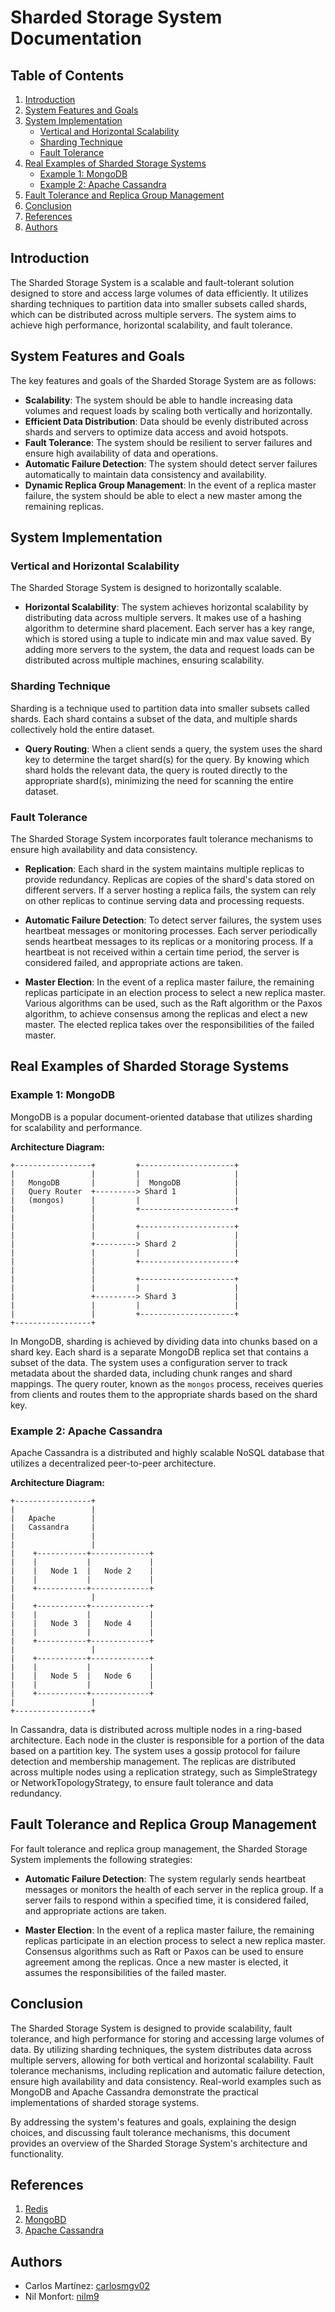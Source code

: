 # Sharded Storage System Documentation

## Table of Contents
1. [Introduction](#introduction)
2. [System Features and Goals](#system-features-and-goals)
3. [System Implementation](#system-implementation)
   - [ Vertical and Horizontal Scalability](#vertical-and-horizontal-scalability)
   - [Sharding Technique](#sharding-technique)
   - [Fault Tolerance](#fault-tolerance)
4. [Real Examples of Sharded Storage Systems](#real-examples-of-sharded-storage-systems)
   - [Example 1: MongoDB](#example-1-mongodb)
   - [Example 2: Apache Cassandra](#example-2-apache-cassandra)
5. [Fault Tolerance and Replica Group Management](#fault-tolerance-and-replica-group-management)
6. [Conclusion](#conclusion)
7. [References](#references)
8. [Authors](#authors)

## Introduction <a name="introduction"></a>
The Sharded Storage System is a scalable and fault-tolerant solution designed to store and access large volumes of data efficiently. It utilizes sharding techniques to partition data into smaller subsets called shards, which can be distributed across multiple servers. The system aims to achieve high performance, horizontal scalability, and fault tolerance.

## System Features and Goals <a name="system-features-and-goals"></a>
The key features and goals of the Sharded Storage System are as follows:

- **Scalability**: The system should be able to handle increasing data volumes and request loads by scaling both vertically and horizontally.
- **Efficient Data Distribution**: Data should be evenly distributed across shards and servers to optimize data access and avoid hotspots.
- **Fault Tolerance**: The system should be resilient to server failures and ensure high availability of data and operations.
- **Automatic Failure Detection**: The system should detect server failures automatically to maintain data consistency and availability.
- **Dynamic Replica Group Management**: In the event of a replica master failure, the system should be able to elect a new master among the remaining replicas.

## System Implementation <a name="system-implementation"></a>

### Vertical and Horizontal Scalability <a name="vertical-and-horizontal-scalability"></a>
The Sharded Storage System is designed to horizontally scalable.

- **Horizontal Scalability**: The system achieves horizontal scalability by distributing data across multiple servers. It makes use of a hashing algorithm to determine shard placement. Each server has a key range, which is stored using a tuple to indicate min and max value saved. By adding more servers to the system, the data and request loads can be distributed across multiple machines, ensuring scalability.

### Sharding Technique <a name="sharding-technique"></a>
Sharding is a technique used to partition data into smaller subsets called shards. Each shard contains a subset of the data, and multiple shards collectively hold the entire dataset.

- **Query Routing**: When a client sends a query, the system uses the shard key to determine the target shard(s) for the query. By knowing which shard holds the relevant data, the query is routed directly to the appropriate shard(s), minimizing the need for scanning the entire dataset.

### Fault Tolerance <a name="fault-tolerance"></a>
The Sharded Storage System incorporates fault tolerance mechanisms to ensure high availability and data consistency.

- **Replication**: Each shard in the system maintains multiple replicas to provide redundancy. Replicas are copies of the shard's data stored on different servers. If a server hosting a replica fails, the system can rely on other replicas to continue serving data and processing requests.

- **Automatic Failure Detection**: To detect server failures, the system uses heartbeat messages or monitoring processes. Each server periodically sends heartbeat messages to its replicas or a monitoring process. If a heartbeat is not received within a certain time period, the server is considered failed, and appropriate actions are taken.

- **Master Election**: In the event of a replica master failure, the remaining replicas participate in an election process to select a new replica master. Various algorithms can be used, such as the Raft algorithm or the Paxos algorithm, to achieve consensus among the replicas and elect a new master. The elected replica takes over the responsibilities of the failed master.

## Real Examples of Sharded Storage Systems <a name="real-examples-of-sharded-storage-systems"></a>

### Example 1: MongoDB <a name="example-1-mongodb"></a>
MongoDB is a popular document-oriented database that utilizes sharding for scalability and performance.

**Architecture Diagram:**
```
+-----------------+         +---------------------+
|                 |         |                     |
|   MongoDB       |         |  MongoDB            |
|   Query Router  +---------> Shard 1             |
|   (mongos)      |         |                     |
|                 |         +---------------------+
|                 |
|                 |         +---------------------+
|                 |         |                     |
|                 +---------> Shard 2             |
|                 |         |                     |
|                 |         +---------------------+
|                 |
|                 |         +---------------------+
|                 |         |                     |
|                 +---------> Shard 3             |
|                 |         |                     |
|                 |         +---------------------+
+-----------------+
```
In MongoDB, sharding is achieved by dividing data into chunks based on a shard key. Each shard is a separate MongoDB replica set that contains a subset of the data. The system uses a configuration server to track metadata about the sharded data, including chunk ranges and shard mappings. The query router, known as the `mongos` process, receives queries from clients and routes them to the appropriate shards based on the shard key.

### Example 2: Apache Cassandra <a name="example-2-apache-cassandra"></a>
Apache Cassandra is a distributed and highly scalable NoSQL database that utilizes a decentralized peer-to-peer architecture.

**Architecture Diagram:**
```text
+-----------------+
|                 |
|   Apache        |
|   Cassandra     |
|                 |
|                 |
|    +-----------+-------------+
|    |           |             |
|    |   Node 1  |   Node 2    |
|    |           |             |
|    +-----------+-------------+
|                 |
|    +-----------+-------------+
|    |           |             |
|    |   Node 3  |   Node 4    |
|    |           |             |
|    +-----------+-------------+
|                 |
|    +-----------+-------------+
|    |           |             |
|    |   Node 5  |   Node 6    |
|    |           |             |
|    +-----------+-------------+
|                 |
+-----------------+
```

In Cassandra, data is distributed across multiple nodes in a ring-based architecture. Each node in the cluster is responsible for a portion of the data based on a partition key. The system uses a gossip protocol for failure detection and membership management. The replicas are distributed across multiple nodes using a replication strategy, such as SimpleStrategy or NetworkTopologyStrategy, to ensure fault tolerance and data redundancy.

## Fault Tolerance and Replica Group Management <a name="fault-tolerance-and-replica-group-management"></a>
For fault tolerance and replica group management, the Sharded Storage System implements the following strategies:

- **Automatic Failure Detection**: The system regularly sends heartbeat messages or monitors the health of each server in the replica group. If a server fails to respond within a specified time, it is considered failed, and appropriate actions are taken.

- **Master Election**: In the event of a replica master failure, the remaining replicas participate in an election process to select a new replica master. Consensus algorithms such as Raft or Paxos can be used to ensure agreement among the replicas. Once a new master is elected, it assumes the responsibilities of the failed master.

## Conclusion <a name="conclusion"></a>
The Sharded Storage System is designed to provide scalability, fault tolerance, and high performance for storing and accessing large volumes of data. By utilizing sharding techniques, the system distributes data across multiple servers, allowing for both vertical and horizontal scalability. Fault tolerance mechanisms, including replication and automatic failure detection, ensure high availability and data consistency. Real-world examples such as MongoDB and Apache Cassandra demonstrate the practical implementations of sharded storage systems.

By addressing the system's features and goals, explaining the design choices, and discussing fault tolerance mechanisms, this document provides an overview of the Sharded Storage System's architecture and functionality.

## References <a name="references"></a>
1. [Redis](https://redis.io/)
2. [MongoBD](https://www.mongodb.com/cloud/atlas/lp/try4?utm_source=google&utm_campaign=search_gs_pl_evergreen_atlas_core_prosp-brand_gic-null_emea-es_ps-all_desktop_eng_lead&utm_term=mongodb&utm_medium=cpc_paid_search&utm_ad=e&utm_ad_campaign_id=12212624563&adgroup=115749706983&cq_cmp=12212624563&gad=1&gclid=CjwKCAjwkLCkBhA9EiwAka9QRgSOtDPauzwqJCFJhDZwq-UKtwqfU2BhelTBW2yCQ4Xtn0jjZIi9pxoCXr8QAvD_BwE)
3. [Apache Cassandra](https://cassandra.apache.org/_/index.html)

## Authors
* Carlos Martínez: [carlosmgv02](https://github.com/carlosmgv02)
* Nil Monfort: [nilm9](https://github.com/nilm9) 
